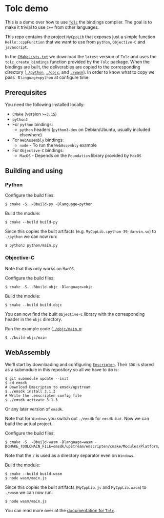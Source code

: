 # Tolc demo #

This is a demo over how to use [`Tolc`](https://github.com/Tolc-Software/tolc) the bindings compiler. The goal is to make it trivial to use `C++` from other languages.

This repo contains the project `MyCppLib` that exposes just a simple function `Hello::cppFunction` that we want to use from `python`, `Objective-C` and `javascript`.

In the [`CMakeLists.txt`](./CMakeLists.txt) we download the `latest` version of `Tolc` and uses the `tolc_create_bindings` function provided by the `Tolc` package. When the bindings are built, the deliverables are copied to the corresponding directory ([`./python`](./python), [`./objc`](./objc), and [`./wasm`](./wasm)). In order to know what to copy we pass `-Dlanguage=python` at configure time.

## Prerequisites ##

You need the following installed locally:

* `CMake` (version `>=3.15`)
* `python3`
* For `python` bindings:
  * `python` headers (`python3-dev` on Debian/Ubuntu, usually included elsewhere)
* For `WebAssembly` bindings:
  * `node` - To run the `WebAssembly` example
* For `Objective-C` bindings:
  * `MacOS` - Depends on the `Foundation` library provided by `MacOS`


## Building and using ##

### Python ###

Configure the build files:

```shell
$ cmake -S. -Bbuild-py -Dlanguage=python
```

Build the module:

```shell
$ cmake --build build-py
```

Since this copies the built artifacts (e.g. `MyCppLib.cpython-39-darwin.so`) to `./python` we can now run:

```shell
$ python3 python/main.py
```

### Objective-C ###

Note that this only works on `MacOS`.

Configure the build files:

```shell
$ cmake -S. -Bbuild-objc -Dlanguage=objc
```

Build the module:

```shell
$ cmake --build build-objc
```

You can now find the built `Objective-C` library with the corresponding header in the `objc` directory.

Run the example code ([`./objc/main.m`](./objc/main.m):

```shell
$ ./build-objc/main
```

## WebAssembly ##

We'll start by downloading and configuring [`Emscripten`](https://emscripten.org/). Their `SDK` is stored as a submodule in this repository so all we have to do is:

```shell
$ git submodule update --init
$ cd emsdk
# Download Emscripten to emsdk/upstream
$ ./emsdk install 3.1.3
# Write the .emscripten config file
$ ./emsdk activate 3.1.3
```

Or any later version of `emsdk`.

Note that for `Windows` you switch out `./emsdk` for `emsdk.bat`. Now we can build the actual project.


Configure the build files:

```shell
$ cmake -S. -Bbuild-wasm -Dlanguage=wasm -DCMAKE_TOOLCHAIN_FILE=emsdk/upstream/emscripten/cmake/Modules/Platform/Emscripten.cmake
```

Note that the `/` is used as a directory separator even on `Windows`.

Build the module:

```shell
$ cmake --build build-wasm
$ node wasm/main.js
```

Since this copies the built artifacts (`MyCppLib.js` and `MyCppLib.wasm`) to `./wasm` we can now run:

```shell
$ node wasm/main.js
```

You can read more over at the [documentation for `Tolc`](https://docs.tolc.io/).

